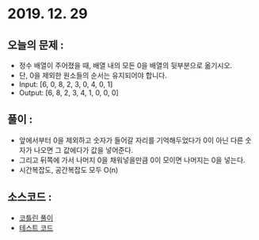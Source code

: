 # 2019. 12. 29

## 오늘의 문제 : 

- 정수 배열이 주어졌을 때, 배열 내의 모든 0을 배열의 뒷부분으로 옮기시오.
- 단, 0을 제외한 원소들의 순서는 유지되어야 합니다.
- Input: [6, 0, 8, 2, 3, 0, 4, 0, 1]
- Output: [6, 8, 2, 3, 4, 1, 0, 0, 0]

## 풀이 : 

- 앞에서부터 0을 제외하고 숫자가 들어갈 자리를 기억해두었다가 0이 아닌 다른 숫자가 나오면 그 값에다가 값을 넣어준다.
- 그리고 뒤쪽에 가서 나머지 0을 채워넣을만큼 0이 모이면 나머지는 0을 넣는다.
- 시간복잡도, 공간복잡도 모두 O(n)

## 소스코드 : 

- [코틀린 풀이](../../src/main/java/dev/haenara/mailprogramming/solution/y2019/m12/d29/Solution191229.kt)
- [테스트 코드](../../src/test/java/dev/haenara/mailprogramming/solution/y2019/m12/d29/Solution191229Test.kt)